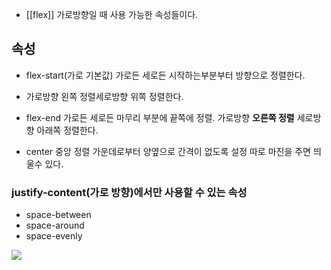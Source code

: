 - [[flex]] 가로방향일 때 사용 가능한 속성들이다.

## 속성

- flex-start(가로 기본값) 가로든 세로든 시작하는부분부터 방향으로 정렬한다.
- 가로방향 왼쪽 정렬세로방향 위쪽 정렬한다.

- flex-end 가로든 세로든 마무리 부분에 끝쪽에 정렬. 가로방향 **오른쪽 정렬** 세로방향 아래쪽 정렬한다.

- center 중앙 정렬 가운데로부터 양옆으로 간격이 없도록 설정 따로 마진을 주면 띄울수 있다.

### justify-content(가로 방향)에서만 사용할 수 있는 속성

- space-between
- space-around
- space-evenly

![](https://velog.velcdn.com/images/ikkim01/post/66052e45-90da-4d71-b5a4-5283549ee3a3/image.png)  
